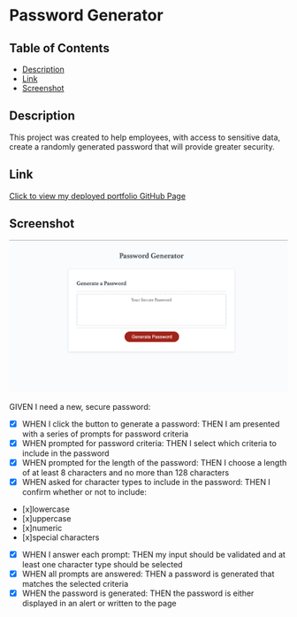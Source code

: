 # Password Generator

## Table of Contents
- [Description](#description)
- [Link](#link)
- [Screenshot](#screenshot)

## Description
This project was created to help employees, with access to sensitive data, create a randomly generated password that will provide greater security.

## Link
[Click to view my deployed portfolio GitHub Page](https://maggiemcc.github.io/generate-password/)

## Screenshot
![](./resources/screenshot.png)


GIVEN I need a new, secure password:
- [x] WHEN I click the button to generate a password: THEN I am presented with a series of prompts for password criteria
- [x] WHEN prompted for password criteria: THEN I select which criteria to include in the password
- [x] WHEN prompted for the length of the password: THEN I choose a length of at least 8 characters and no more than 128 characters
- [x] WHEN asked for character types to include in the password: THEN I confirm whether or not to include:
- [x]lowercase
- [x]uppercase
- [x]numeric
- [x]special characters
- [x] WHEN I answer each prompt: THEN my input should be validated and at least one character type should be selected
- [x] WHEN all prompts are answered: THEN a password is generated that matches the selected criteria
- [x] WHEN the password is generated: THEN the password is either displayed in an alert or written to the page